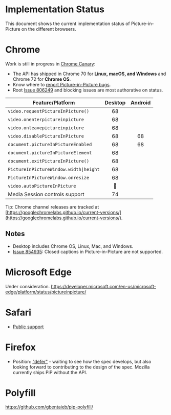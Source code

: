 # Implementation Status
This document shows the current implementation status of Picture-in-Picture on the different browsers.

# Chrome

Work is still in progress in [Chrome Canary](http://chrome.com/canary):

* The API has shipped in Chrome 70 for **Linux, macOS, and Windows** and Chrome 72 for **Chrome OS**.
* Know where to [report Picture-in-Picture bugs](https://bugs.chromium.org/p/chromium/issues/entry?components=Blink>Media>PictureInPicture).
* Root [Issue 806249](http://crbug.com/806249) and blocking issues are most authorative on status.

Feature/Platform                       | Desktop | Android |
-------------------------------------- | :-----: | :-----: |
`video.requestPictureInPicture()`      | 68      |         |
`video.onenterpictureinpicture`        | 68      |         |
`video.onleavepictureinpicture`        | 68      |         |
`video.disablePictureInPicture`        | 68      | 68      |
`document.pictureInPictureEnabled`     | 68      | 68      |
`document.pictureInPictureElement`     | 68      |         |
`document.exitPictureInPicture()`      | 68      |         |
`PictureInPictureWindow.width\|height` | 68      |         |
`PictureInPictureWindow.onresize`      | 68      |         |
`video.autoPictureInPicture`           | 👷      |         |
Media Session controls support         | 74      |         |

Tip: Chrome channel releases are tracked at [https://googlechromelabs.github.io/current-versions/](https://googlechromelabs.github.io/current-versions/).

## Notes
* Desktop includes Chrome OS, Linux, Mac, and Windows.
* [Issue 854935](http://crbug.com/854935): Closed captions in Picture-in-Picture are not supported.

# Microsoft Edge
Under consideration.
https://developer.microsoft.com/en-us/microsoft-edge/platform/status/pictureinpicture/

# Safari
* [Public support](https://bugs.webkit.org/show_bug.cgi?id=189848#c8)

# Firefox
* Position: ["defer"](https://github.com/mozilla/standards-positions/issues/72) - waiting to see how the spec develops, but also looking forward to contributing to the design of the spec. Mozilla currently ships PiP without the API.  

# Polyfill
https://github.com/gbentaieb/pip-polyfill/
